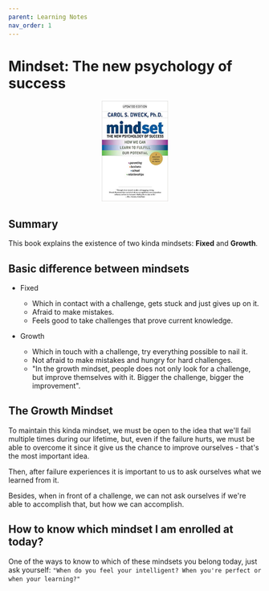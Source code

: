 ```yaml
---
parent: Learning Notes
nav_order: 1
---
```


# Mindset: The new psychology of success

<p align="center">
	<img width="auto" height="200px" src="../assets/book-covers/mindset-the-new-psychology-of-success.jpg">
</p>

## Summary
This book explains the existence of two kinda mindsets: **Fixed** and **Growth**.

## Basic difference between mindsets
- Fixed
	- Which in contact with a challenge, gets stuck and just gives up on it.
	-	Afraid to make mistakes.
	- Feels good to take challenges that prove current knowledge.

- Growth
	-	Which in touch with a challenge, try everything possible to nail it.
	-	Not afraid to make mistakes and hungry for hard challenges.
	- "In the growth mindset, people does not only look for a challenge, but improve themselves with it. Bigger the challenge, bigger the improvement".

## The Growth Mindset

To maintain this kinda mindset, we must be open to the idea that we'll fail multiple times during our lifetime, but, even if the failure hurts, we must be able to overcome it since it give us the chance to improve ourselves - that's the most important idea.

Then, after failure experiences it is important to us to ask ourselves what we learned from it.

Besides, when in front of a challenge, we can not ask ourselves if we're able to accomplish that, but how we can accomplish.

## How to know which mindset I am enrolled at today?

One of the ways to know to which of these mindsets you belong today, just ask yourself: ```"When do you feel your intelligent? When you're perfect or when your learning?"```

